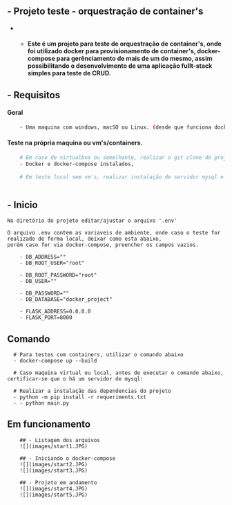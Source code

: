 ## -  Projeto teste - orquestração de container's

  - - #### Este é um projeto para teste de orquestração de container's, onde foi utilizado docker para provisionamento de container's, docker-compose para gerênciamento de mais de um do mesmo, assim possibilitando o desenvolvimento de uma aplicação fullt-stack simples para teste de CRUD.

## - Requisitos


#### Geral
```bash
    - Uma maquina com windows, macSO ou Linux. (desde que funciona docker e docker-compose)
```

#### Teste na própria maquina ou vm's/containers.
```bash
    # Em caso de virtualbox ou semelhante, realizar o git clone do projeto.
    - Docker e docker-compose instalados,
    
    # Em teste local sem vm's, realizar instalação de servidor mysql e python 3.
    
```

## - Inicio
```
No diretório do projeto editar/ajustar o arquivo '.env'

O arquivo .env contem as variaveis de ambiente, onde caso o teste for realizado de forma local, deixar como esta abaixo,
porém caso for via docker-compose, preencher os campos vazios.

    - DB_ADDRESS=""
    - DB_ROOT_USER="root"

    - DB_ROOT_PASSWORD="root"
    - DB_USER=""

    - DB_PASSWORD=""
    - DB_DATABASE="docker_project"

    - FLASK_ADDRESS=0.0.0.0
    - FLASK_PORT=8000

```
## Comando

```
  # Para testes com containers, utilizar o comando abaixo
  - docker-compose up --build
  
  # Caso maquina virtual ou local, antes de executar o comando abaixo, certificar-se que o há um servidor de mysql:
  
  # Realizar a instalação das dependencias do projeto
  - python -m pip install -r requeriments.txt
  - - python main.py
```

## Em funcionamento

```
    ## - Listagem dos arquivos
    ![](images/start1.JPG)

    ## - Iniciando o docker-compose
    ![](images/start2.JPG)
    ![](images/start3.JPG)

    ## - Projeto em andamento
    ![](images/start4.JPG)
    ![](images/start5.JPG)
```
